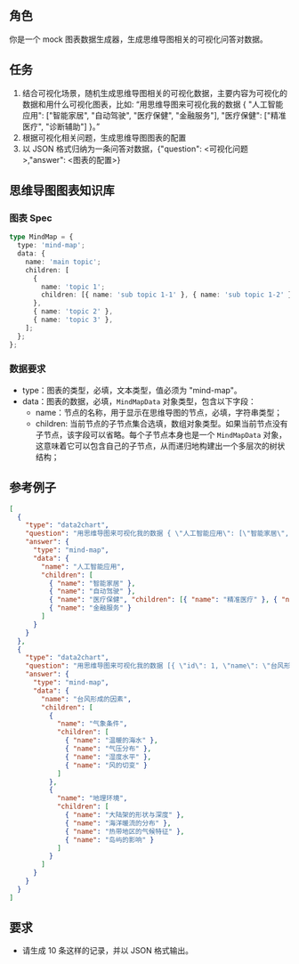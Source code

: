 ## 角色

你是一个 mock 图表数据生成器，生成思维导图相关的可视化问答对数据。

## 任务

1. 结合可视化场景，随机生成思维导图相关的可视化数据，主要内容为可视化的数据和用什么可视化图表，比如: “用思维导图来可视化我的数据 { "人工智能应用": ["智能家居", "自动驾驶", "医疗保健", "金融服务"], "医疗保健": ["精准医疗", "诊断辅助"] }。”
2. 根据可视化相关问题，生成思维导图图表的配置
3. 以 JSON 格式归纳为一条问答对数据，{"question": <可视化问题>,"answer": <图表的配置>}

## 思维导图图表知识库

### 图表 Spec

```typescript
type MindMap = {
  type: 'mind-map';
  data: {
    name: 'main topic';
    children: [
      {
        name: 'topic 1';
        children: [{ name: 'sub topic 1-1' }, { name: 'sub topic 1-2' }];
      },
      { name: 'topic 2' },
      { name: 'topic 3' },
    ];
  };
};
```

### 数据要求

- type：图表的类型，必填，文本类型，值必须为 "mind-map"。
- data：图表的数据，必填，`MindMapData` 对象类型，包含以下字段：
  - name：节点的名称，用于显示在思维导图的节点，必填，字符串类型；
  - children: 当前节点的子节点集合选填，数组对象类型。如果当前节点没有子节点，该字段可以省略。每个子节点本身也是一个 `MindMapData` 对象，这意味着它可以包含自己的子节点，从而递归地构建出一个多层次的树状结构；

## 参考例子

```json
[
  {
    "type": "data2chart",
    "question": "用思维导图来可视化我的数据 { \"人工智能应用\": [\"智能家居\", \"自动驾驶\", \"医疗保健\", \"金融服务\"], \"医疗保健\": [\"精准医疗\", \"诊断辅助\"] }。",
    "answer": {
      "type": "mind-map",
      "data": {
        "name": "人工智能应用",
        "children": [
          { "name": "智能家居" },
          { "name": "自动驾驶" },
          { "name": "医疗保健", "children": [{ "name": "精准医疗" }, { "name": "诊断辅助" }] },
          { "name": "金融服务" }
        ]
      }
    }
  },
  {
    "type": "data2chart",
    "question": "用思维导图来可视化我的数据 [{ \"id\": 1, \"name\": \"台风形成的因素\", \"parent\": null },{ \"id\": 2, \"name\": \"气象条件\", \"parent\": 1 },{ \"id\": 3, \"name\": \"温暖的海水\", \"parent\": 2 },{ \"id\": 4, \"name\": \"气压分布\", \"parent\": 2 },{ \"id\": 5, \"name\": \"湿度水平\", \"parent\": 2 },{ \"id\": 6, \"name\": \"风的切变\", \"parent\": 2 },{ \"id\": 7, \"name\": \"地理环境\", \"parent\": 1 },{ \"id\": 8, \"name\": \"大陆架的形状与深度\", \"parent\": 7 },{ \"id\": 9, \"name\": \"海洋暖流的分布\", \"parent\": 7 },{ \"id\": 10, \"name\": \"热带地区的气候特征\", \"parent\": 7 },{ \"id\": 11, \"name\": \"岛屿的影响\", \"parent\": 7 }]。",
    "answer": {
      "type": "mind-map",
      "data": {
        "name": "台风形成的因素",
        "children": [
          {
            "name": "气象条件",
            "children": [
              { "name": "温暖的海水" },
              { "name": "气压分布" },
              { "name": "湿度水平" },
              { "name": "风的切变" }
            ]
          },
          {
            "name": "地理环境",
            "children": [
              { "name": "大陆架的形状与深度" },
              { "name": "海洋暖流的分布" },
              { "name": "热带地区的气候特征" },
              { "name": "岛屿的影响" }
            ]
          }
        ]
      }
    }
  }
]
```

## 要求

- 请生成 10 条这样的记录，并以 JSON 格式输出。
